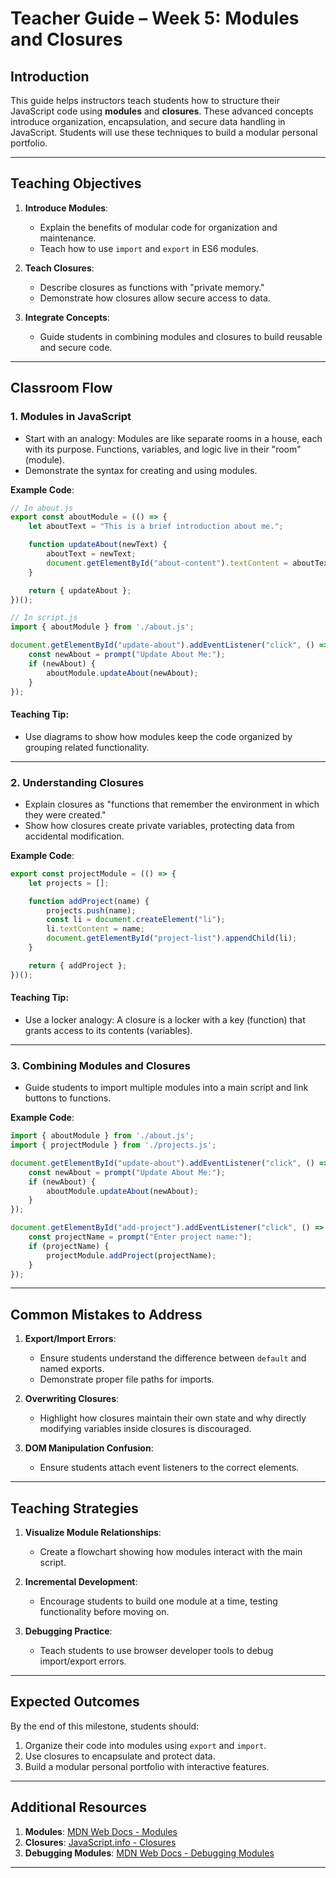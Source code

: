 
# **Teacher Guide – Week 5: Modules and Closures**

## **Introduction**
This guide helps instructors teach students how to structure their JavaScript code using **modules** and **closures**. These advanced concepts introduce organization, encapsulation, and secure data handling in JavaScript. Students will use these techniques to build a modular personal portfolio.

---

## **Teaching Objectives**
1. **Introduce Modules**:
   - Explain the benefits of modular code for organization and maintenance.
   - Teach how to use `import` and `export` in ES6 modules.

2. **Teach Closures**:
   - Describe closures as functions with "private memory."
   - Demonstrate how closures allow secure access to data.

3. **Integrate Concepts**:
   - Guide students in combining modules and closures to build reusable and secure code.

---

## **Classroom Flow**

### **1. Modules in JavaScript**
- Start with an analogy: Modules are like separate rooms in a house, each with its purpose. Functions, variables, and logic live in their "room" (module).
- Demonstrate the syntax for creating and using modules.

**Example Code**:
```javascript
// In about.js
export const aboutModule = (() => {
    let aboutText = "This is a brief introduction about me.";

    function updateAbout(newText) {
        aboutText = newText;
        document.getElementById("about-content").textContent = aboutText;
    }

    return { updateAbout };
})();

// In script.js
import { aboutModule } from './about.js';

document.getElementById("update-about").addEventListener("click", () => {
    const newAbout = prompt("Update About Me:");
    if (newAbout) {
        aboutModule.updateAbout(newAbout);
    }
});
```

#### **Teaching Tip**:
- Use diagrams to show how modules keep the code organized by grouping related functionality.

---

### **2. Understanding Closures**
- Explain closures as "functions that remember the environment in which they were created."
- Show how closures create private variables, protecting data from accidental modification.

**Example Code**:
```javascript
export const projectModule = (() => {
    let projects = [];

    function addProject(name) {
        projects.push(name);
        const li = document.createElement("li");
        li.textContent = name;
        document.getElementById("project-list").appendChild(li);
    }

    return { addProject };
})();
```

#### **Teaching Tip**:
- Use a locker analogy: A closure is a locker with a key (function) that grants access to its contents (variables).

---

### **3. Combining Modules and Closures**
- Guide students to import multiple modules into a main script and link buttons to functions.

**Example Code**:
```javascript
import { aboutModule } from './about.js';
import { projectModule } from './projects.js';

document.getElementById("update-about").addEventListener("click", () => {
    const newAbout = prompt("Update About Me:");
    if (newAbout) {
        aboutModule.updateAbout(newAbout);
    }
});

document.getElementById("add-project").addEventListener("click", () => {
    const projectName = prompt("Enter project name:");
    if (projectName) {
        projectModule.addProject(projectName);
    }
});
```

---

## **Common Mistakes to Address**
1. **Export/Import Errors**:
   - Ensure students understand the difference between `default` and named exports.
   - Demonstrate proper file paths for imports.

2. **Overwriting Closures**:
   - Highlight how closures maintain their own state and why directly modifying variables inside closures is discouraged.

3. **DOM Manipulation Confusion**:
   - Ensure students attach event listeners to the correct elements.

---

## **Teaching Strategies**
1. **Visualize Module Relationships**:
   - Create a flowchart showing how modules interact with the main script.

2. **Incremental Development**:
   - Encourage students to build one module at a time, testing functionality before moving on.

3. **Debugging Practice**:
   - Teach students to use browser developer tools to debug import/export errors.

---

## **Expected Outcomes**
By the end of this milestone, students should:
1. Organize their code into modules using `export` and `import`.
2. Use closures to encapsulate and protect data.
3. Build a modular personal portfolio with interactive features.

---

## **Additional Resources**
1. **Modules**: [MDN Web Docs - Modules](https://developer.mozilla.org/en-US/docs/Web/JavaScript/Guide/Modules)
2. **Closures**: [JavaScript.info - Closures](https://javascript.info/closure)
3. **Debugging Modules**: [MDN Web Docs - Debugging Modules](https://developer.mozilla.org/en-US/docs/Web/JavaScript/Guide/Modules#debugging)

---
